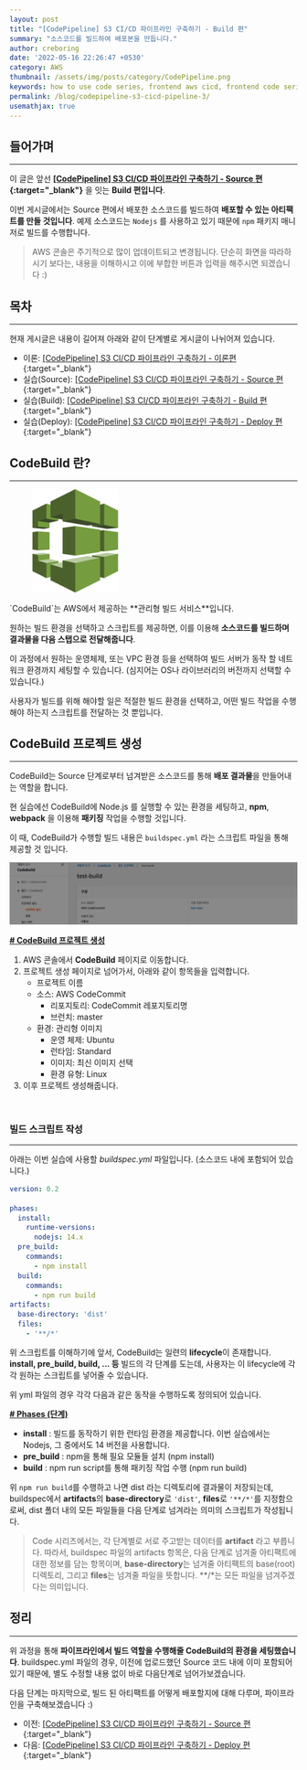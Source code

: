 ```yaml
---
layout: post
title: "[CodePipeline] S3 CI/CD 파이프라인 구축하기 - Build 편"
summary: "소스코드를 빌드하여 배포본을 만듭니다."
author: creboring
date: '2022-05-16 22:26:47 +0530'
category: AWS
thumbnail: /assets/img/posts/category/CodePipeline.png
keywords: how to use code series, frontend aws cicd, frontend code series
permalink: /blog/codepipeline-s3-cicd-pipeline-3/
usemathjax: true
---
```


## 들어가며
---
이 글은 앞선 **[[CodePipeline] S3 CI/CD 파이프라인 구축하기 - Source 편][link_2]{:target="_blank"}** 을 잇는 **Build 편입니다**. 

이번 게시글에서는 Source 편에서 배포한 소스코드를 빌드하여 **배포할 수 있는 아티팩트를 만들 것입니다**. 예제 소스코드는 `Nodejs` 를 사용하고 있기 때문에 `npm` 패키지 매니저로 빌드를 수행합니다.
> AWS 콘솔은 주기적으로 많이 업데이트되고 변경됩니다. 단순히 화면을 따라하시기 보다는, 내용을 이해하시고 이에 부합한 버튼과 입력을 해주시면 되겠습니다 :)

## 목차
---
현재 게시글은 내용이 길어져 아래와 같이 단계별로 게시글이 나뉘어져 있습니다.
- 이론: [[CodePipeline] S3 CI/CD 파이프라인 구축하기 - 이론편][link_1]{:target="_blank"}
- 실습(Source): [[CodePipeline] S3 CI/CD 파이프라인 구축하기 - Source 편][link_2]{:target="_blank"}
- 실습(Build): [[CodePipeline] S3 CI/CD 파이프라인 구축하기 - Build 편][link_3]{:target="_blank"}
- 실습(Deploy): [[CodePipeline] S3 CI/CD 파이프라인 구축하기 - Deploy 편][link_4]{:target="_blank"}


## CodeBuild 란?
---
<figure>
    <img src="/assets/img/posts/2022-05-17/CodeBuild-icon.png" class="img-fluid" width="150px">
</figure>
`CodeBuild`는 AWS에서 제공하는 **관리형 빌드 서비스**입니다.

원하는 빌드 환경을 선택하고 스크립트를 제공하면, 이를 이용해 **소스코드를 빌드하며 결과물을 다음 스탭으로 전달해줍니다**.

이 과정에서 원하는 운영체제, 또는 VPC 환경 등을 선택하여 빌드 서버가 동작 할 네트워크 환경까지 세팅할 수 있습니다. (심지어는 OS나 라이브러리의 버전까지 선택할 수 있습니다.)

사용자가 빌드를 위해 해야할 일은 적절한 빌드 환경을 선택하고, 어떤 빌드 작업을 수행해야 하는지 스크립트를 전달하는 것 뿐입니다.


## CodeBuild 프로젝트 생성
---
CodeBuild는 Source 단계로부터 넘겨받은 소스코드를 통해 **배포 결과물**을 만들어내는 역할을 합니다. 

현 실습에선 CodeBuild에 Node.js 를 실행할 수 있는 환경을 세팅하고, **npm**, **webpack** 을 이용해 **패키징** 작업을 수행할 것입니다.

이 때, CodeBuild가 수행할 빌드 내용은 `buildspec.yml` 라는 스크립트 파일을 통해 제공할 것 입니다.

<img src="/assets/img/posts/2021-08-17/CodeBuild.png" class="img-fluid"/>

**<u># CodeBuild 프로젝트 생성</u>**
1. AWS 콘솔에서 **CodeBuild** 페이지로 이동합니다.
2. 프로젝트 생성 페이지로 넘어가서, 아래와 같이 항목들을 입력합니다.
   - 프로젝트 이름
   - 소스: AWS CodeCommit
      - 리포지토리: CodeCommit 레포지토리명
      - 브런치: master
   - 환경: 관리형 이미지
      - 운영 체제: Ubuntu
      - 런타임: Standard
      - 이미지: 최신 이미지 선택
      - 환경 유형: Linux
3. 이후 프로젝트 생성해줍니다.

<br>

### 빌드 스크립트 작성
---
아래는 이번 실습에 사용할 *buildspec.yml* 파일입니다. (소스코드 내에 포함되어 있습니다.)
``` yaml
version: 0.2

phases:
  install:
    runtime-versions:
      nodejs: 14.x
  pre_build:
    commands:
      - npm install
  build:
    commands:
      - npm run build
artifacts:
  base-directory: 'dist'
  files:
    - '**/*'
```
위 스크립트를 이해하기에 앞서, CodeBuild는 일련의 **lifecycle**이 존재합니다. **install, pre_build, build, ... 등** 빌드의 각 단계를 도는데, 사용자는 이 lifecycle에 각각 원하는 스크립트를 넣어줄 수 있습니다. 

위 yml 파일의 경우 각각 다음과 같은 동작을 수행하도록 정의되어 있습니다.

**<u># Phases (단계) </u>**
- **install** : 빌드를 동작하기 위한 런타임 환경을 제공합니다. 이번 실습에서는 Nodejs, 그 중에서도 14 버전을 사용합니다.
- **pre_build** : npm을 통해 필요 모듈들 설치 (npm install)
- **build** : npm run script를 통해 패키징 작업 수행 (npm run build)

위 `npm run build`를 수행하고 나면 dist 라는 디렉토리에 결과물이 저장되는데, buildspec에서 **artifacts**의 **base-directory**로 `'dist'`, **files**로 `'**/*'`를 지정함으로써, dist 폴더 내의 모든 파일들을 다음 단계로 넘겨라는 의미의 스크립트가 작성됩니다.

> Code 시리즈에서는, 각 단계별로 서로 주고받는 데이터를 **artifact** 라고 부릅니다. 따라서, buildspec 파일의 artifacts 항목은, 다음 단계로 넘겨줄 아티팩트에 대한 정보를 담는 항목이며, **base-directory**는 넘겨줄 아티팩트의 base(root) 디렉토리, 그리고 **files**는 넘겨줄 파일을 뜻합니다. \*\*/\*는 모든 파일을 넘겨주겠다는 의미입니다.


## 정리
---
위 과정을 통해 **파이프라인에서 빌드 역할을 수행해줄 CodeBuild의 환경을 세팅했습니다**. buildspec.yml 파일의 경우, 이전에 업로드했던 Source 코드 내에 이미 포함되어 있기 때문에, 별도 수정할 내용 없이 바로 다음단계로 넘어가보겠습니다.

다음 단계는 마지막으로, 빌드 된 아티팩트를 어떻게 배포할지에 대해 다루며, 파이프라인을 구축해보겠습니다 :)
- 이전: [[CodePipeline] S3 CI/CD 파이프라인 구축하기 - Source 편][link_2]{:target="_blank"}
- 다음: [[CodePipeline] S3 CI/CD 파이프라인 구축하기 - Deploy 편][link_4]{:target="_blank"}


[link_1]: https://creboring.github.io/blog/codepipeline-s3-cicd-pipeline/
[link_2]: https://creboring.github.io/blog/codepipeline-s3-cicd-pipeline-2/
[link_3]: https://creboring.github.io/blog/codepipeline-s3-cicd-pipeline-3/
[link_4]: https://creboring.github.io/blog/codepipeline-s3-cicd-pipeline-4/